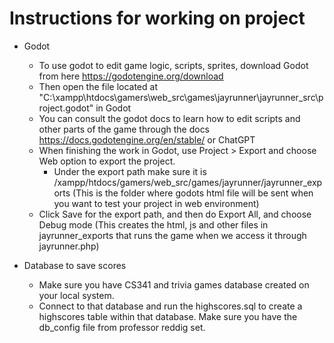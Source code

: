 # Instructions for working on project

- Godot

  - To use godot to edit game logic, scripts, sprites, download Godot from here https://godotengine.org/download
  - Then open the file located at "C:\xampp\htdocs\gamers\web_src\games\jayrunner\jayrunner_src\project.godot" in Godot
  - You can consult the godot docs to learn how to edit scripts and other parts of the game through the docs https://docs.godotengine.org/en/stable/ or ChatGPT
  - When finishing the work in Godot, use Project > Export and choose Web option to export the project.
    - Under the export path make sure it is /xampp/htdocs/gamers/web_src/games/jayrunner/jayrunner_exports (This is the folder where godots html file will be sent when you want to test your project in web environment)
  - Click Save for the export path, and then do Export All, and choose Debug mode (This creates the html, js and other files in jayrunner_exports that runs the game when we access it through jayrunner.php)

- Database to save scores
  - Make sure you have CS341 and trivia games database created on your local system.
  - Connect to that database and run the highscores.sql to create a highscores table within that database. Make sure you have the db_config file from professor reddig set.
